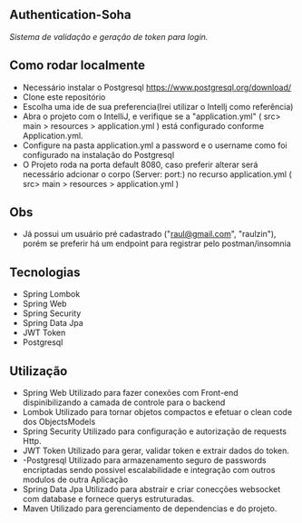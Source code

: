 ## Authentication-Soha
*Sistema de validação e geração de token para login.*

## Como rodar localmente
- Necessário instalar o Postgresql https://www.postgresql.org/download/
- Clone este repositório
- Escolha uma ide de sua preferencia(Irei utilizar o Intellj como referência)
- Abra o projeto com o IntelliJ, e verifique se a "application.yml" ( src> main > resources > application.yml ) está configurado conforme Application.yml.
- Configure na pasta application.yml a password e o username como foi configurado na instalação do Postgresql
- O Projeto roda na porta default 8080, caso preferir alterar será necessário adcionar o corpo (Server: port:) no recurso application.yml ( src> main > resources > application.yml )

## Obs
- Já possui um usuário pré cadastrado ("raul@gmail.com", "raulzin"), porém se preferir há um endpoint para registrar pelo postman/insomnia

## Tecnologias
- Spring Lombok
- Spring Web
- Spring Security
- Spring Data Jpa
- JWT Token
- Postgresql

## Utilização
- Spring Web Utilizado para fazer conexões com Front-end dispinibilizando a camada de controle para o backend
- Lombok Utilizado para tornar objetos compactos e efetuar o clean code dos ObjectsModels
- Spring Security Utilizado para configuração e autorização de requests Http.
- JWT Token Utilizado para gerar, validar token e extrair dados do token.
- -Postgresql Utilizado para armazenamento seguro de passwords encriptadas sendo possivel escalabilidade e integração com outros modulos de outra Aplicação
- Spring Data Jpa Utilizado para abstrair e criar conecções websocket com database e fornece querys estruturadas.
- Maven Utilizado para gerenciamento de dependencias e do projeto.
